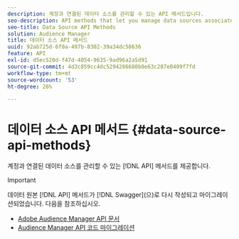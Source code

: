 ```yaml
---
description: 계정과 연결된 데이터 소스를 관리할 수 있는 API 메서드입니다.
seo-description: API methods that let you manage data sources associated with your account.
seo-title: Data Source API Methods
solution: Audience Manager
title: 데이터 소스 API 메서드
uuid: 92ab725d-6f0a-497b-8302-39a34dc58636
feature: API
exl-id: d5ec520d-f47d-4054-9635-9ad96a2a5d91
source-git-commit: 4d3c859cc4dc5294286680b0e63c287e0409f7fd
workflow-type: tm+mt
source-wordcount: '53'
ht-degree: 26%

---
```


# 데이터 소스 API 메서드 {#data-source-api-methods}

계정과 연결된 데이터 소스를 관리할 수 있는 [!DNL API] 메서드를 제공합니다.

<!-- c_rest_data_sources.xml -->

>[!IMPORTANT]
>
>데이터 원본 [!DNL API] 메서드가 [!DNL Swagger]&#x200B;(으)로 다시 작성되고 마이그레이션되었습니다. 다음을 참조하십시오.
>
>* [Adobe Audience Manager API 문서](https://bank.demdex.com/portal/swagger/index.html)
>* [Audience Manager API 코드 마이그레이션](../../api/api-swagger-migration.md)
>
